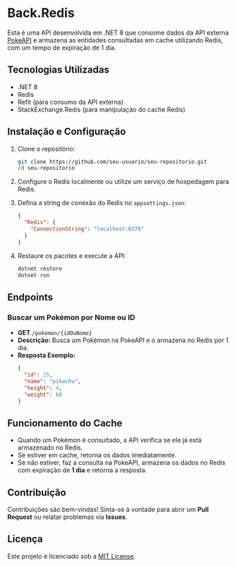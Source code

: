 # Back.Redis

Esta é uma API desenvolvida em .NET 8 que consome dados da API externa [PokeAPI](https://pokeapi.co/) e armazena as entidades consultadas em cache utilizando Redis, com um tempo de expiração de 1 dia.

## Tecnologias Utilizadas

- .NET 8
- Redis
- Refit (para consumo da API externa)
- StackExchange.Redis (para manipulação do cache Redis)

## Instalação e Configuração

1. Clone o repositório:
   ```sh
   git clone https://github.com/seu-usuario/seu-repositorio.git
   cd seu-repositorio
   ```

2. Configure o Redis localmente ou utilize um serviço de hospedagem para Redis.

3. Defina a string de conexão do Redis no `appsettings.json`:
   ```json
   {
     "Redis": {
       "ConnectionString": "localhost:6379"
     }
   }
   ```

4. Restaure os pacotes e execute a API:
   ```sh
   dotnet restore
   dotnet run
   ```

## Endpoints

### Buscar um Pokémon por Nome ou ID

- **GET** `/pokemon/{idOuNome}`
- **Descrição:** Busca um Pokémon na PokeAPI e o armazena no Redis por 1 dia.
- **Resposta Exemplo:**
  ```json
  {
    "id": 25,
    "name": "pikachu",
    "height": 4,
    "weight": 60
  }
  ```

## Funcionamento do Cache

- Quando um Pokémon é consultado, a API verifica se ele já está armazenado no Redis.
- Se estiver em cache, retorna os dados imediatamente.
- Se não estiver, faz a consulta na PokeAPI, armazena os dados no Redis com expiração de **1 dia** e retorna a resposta.

## Contribuição

Contribuições são bem-vindas! Sinta-se à vontade para abrir um **Pull Request** ou relatar problemas via **Issues**.

## Licença

Este projeto é licenciado sob a [MIT License](LICENSE).

